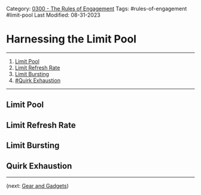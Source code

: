 Category: [0300 - The Rules of Engagement](0300%20-%20The%20Rules%20of%20Engagement.md)
Tags: #rules-of-engagement #limit-pool 
Last Modified: 08-31-2023

# Harnessing the Limit Pool

****

1. [Limit Pool](Harnessing20%the%20Limit%20Pool.md#limit-pool)
2. [Limit Refresh Rate](Harnessing20%the%20Limit%20Pool.md#limit-refresh-rate)
3. [Limit Bursting](Harnessing20%the%20Limit%20Pool.md#limit-bursting)
4. [#Quirk Exhaustion](Harnessing20%the%20Limit%20Pool.md#quirk-exhaustion)

****
## Limit Pool

## Limit Refresh Rate

## Limit Bursting

## Quirk Exhaustion

****

(next: [Gear and Gadgets](Gear%20and%20Gadgets.md))